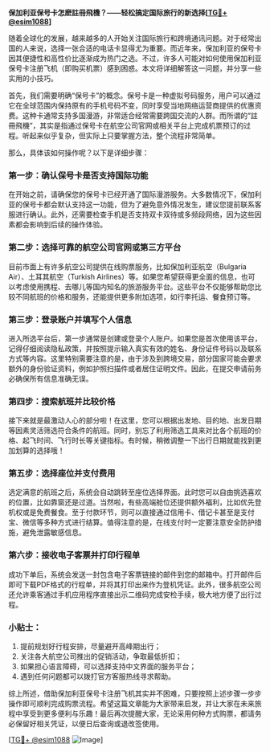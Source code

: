 **保加利亚保号卡怎麽註冊飛機？——轻松搞定国际旅行的新选择[[TG💪+ @esim1088](https://t.me/s/esim1088)]**

随着全球化的发展，越来越多的人开始关注国际旅行和跨境通讯问题。对于经常出国的人来说，选择一张合适的电话卡显得尤为重要。而近年来，保加利亚的保号卡因其便捷性和高性价比逐渐成为热门之选。不过，许多人可能对如何使用保加利亚保号卡注册飞机（即购买机票）感到困惑。本文将详细解答这一问题，并分享一些实用的小技巧。

首先，我们需要明确“保号卡”的概念。保号卡是一种虚拟号码服务，用户可以通过它在全球范围内保持原有的手机号码不变，同时享受当地网络运营商提供的优惠资费。这种卡通常支持多国漫游，非常适合经常需要跨国交流的人群。而所谓的“註冊飛機”，其实是指通过保号卡在航空公司官网或相关平台上完成机票预订的过程。听起来似乎复杂，但实际上只要掌握方法，整个流程非常简单。

那么，具体该如何操作呢？以下是详细步骤：

### 第一步：确认保号卡是否支持国际功能
在开始之前，请确保您的保号卡已经开通了国际漫游服务。大多数情况下，保加利亚的保号卡都会默认支持这一功能，但为了避免意外情况发生，建议您提前联系客服进行确认。此外，还需要检查手机是否支持双卡双待或多频段网络，因为这些因素都会影响到后续的操作体验。

### 第二步：选择可靠的航空公司官网或第三方平台
目前市面上有许多航空公司提供在线购票服务，比如保加利亚航空（Bulgaria Air）、土耳其航空（Turkish Airlines）等。如果您希望获得更全面的信息，也可以考虑使用携程、去哪儿等国内知名的旅游服务平台。这些平台不仅能够帮助您比较不同航班的价格和服务，还能提供更多附加选项，如行李托运、餐食预订等。

### 第三步：登录账户并填写个人信息
进入所选平台后，第一步通常是创建或登录个人账户。如果您是首次使用该平台，记得仔细阅读隐私政策，并按照提示输入真实有效的姓名、身份证件号码以及联系方式等内容。这里特别需要注意的是，由于涉及到跨境交易，部分国家可能会要求额外的身份验证资料，例如护照扫描件或者居住证明文件。因此，在提交申请前务必确保所有信息准确无误。

### 第四步：搜索航班并比较价格
接下来就是最激动人心的部分啦！在这里，您可以根据出发地、目的地、出发日期等因素灵活筛选符合条件的航班。同时，别忘了利用筛选工具来对比各个航班的价格、起飞时间、飞行时长等关键指标。有时候，稍微调整一下出行日期就能找到更加划算的选择哦！

### 第五步：选择座位并支付费用
选定满意的航班之后，系统会自动跳转至座位选择界面。此时您可以自由挑选喜欢的位置，比如靠窗还是过道。当然啦，有些高端舱位还提供额外福利，比如优先登机权或是免费餐食。至于付款环节，则可以直接通过信用卡、借记卡甚至是支付宝、微信等多种方式进行结算。值得注意的是，在线支付时一定要注意安全防护措施，避免泄露敏感信息。

### 第六步：接收电子客票并打印行程单
成功下单后，系统会发送一封包含电子客票链接的邮件到您的邮箱中。打开邮件后即可下载PDF格式的行程单，并将其打印出来作为登机凭证。此外，很多航空公司还允许乘客通过手机应用程序直接出示二维码完成安检手续，极大地方便了出行过程。

### 小贴士：
1. 提前规划好行程安排，尽量避开高峰期出行；
2. 关注各大航空公司推出的促销活动，争取最低折扣；
3. 如果担心语言障碍，可以选择支持中文界面的服务平台；
4. 遇到任何问题都可以拨打官方客服热线寻求帮助。

综上所述，借助保加利亚保号卡注册飞机其实并不困难，只要按照上述步骤一步步操作即可顺利完成购票流程。希望这篇文章能为大家带来启发，并让大家在未来旅程中享受到更多便利与乐趣！最后再次提醒大家，无论采用何种方式购票，都请务必保留好相关凭证，以便日后查询或退改签使用。

[[TG💪+ @esim1088](https://t.me/s/esim1088) ![Image](https://i.postimg.cc/4NQfJmqS/Snipaste-2025-05-13-00-14-12.png)]